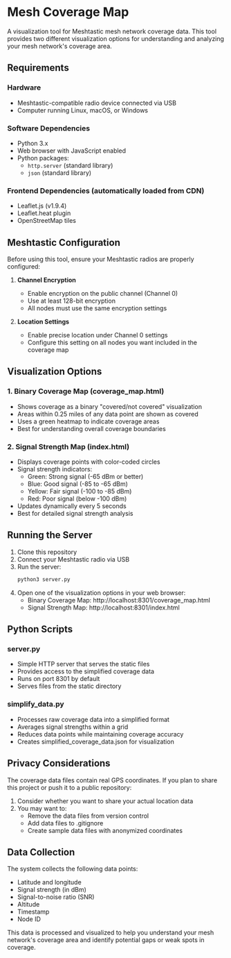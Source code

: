# Mesh Coverage Map

A visualization tool for Meshtastic mesh network coverage data. This tool provides two different visualization options for understanding and analyzing your mesh network's coverage area.

## Requirements

### Hardware
- Meshtastic-compatible radio device connected via USB
- Computer running Linux, macOS, or Windows

### Software Dependencies
- Python 3.x
- Web browser with JavaScript enabled
- Python packages:
  - `http.server` (standard library)
  - `json` (standard library)

### Frontend Dependencies (automatically loaded from CDN)
- Leaflet.js (v1.9.4)
- Leaflet.heat plugin
- OpenStreetMap tiles

## Meshtastic Configuration

Before using this tool, ensure your Meshtastic radios are properly configured:

1. **Channel Encryption**
   - Enable encryption on the public channel (Channel 0)
   - Use at least 128-bit encryption
   - All nodes must use the same encryption settings

2. **Location Settings**
   - Enable precise location under Channel 0 settings
   - Configure this setting on all nodes you want included in the coverage map

## Visualization Options

### 1. Binary Coverage Map (coverage_map.html)
- Shows coverage as a binary "covered/not covered" visualization
- Areas within 0.25 miles of any data point are shown as covered
- Uses a green heatmap to indicate coverage areas
- Best for understanding overall coverage boundaries

### 2. Signal Strength Map (index.html)
- Displays coverage points with color-coded circles
- Signal strength indicators:
  - Green: Strong signal (-65 dBm or better)
  - Blue: Good signal (-85 to -65 dBm)
  - Yellow: Fair signal (-100 to -85 dBm)
  - Red: Poor signal (below -100 dBm)
- Updates dynamically every 5 seconds
- Best for detailed signal strength analysis

## Running the Server

1. Clone this repository
2. Connect your Meshtastic radio via USB
3. Run the server:
   ```bash
   python3 server.py
   ```
4. Open one of the visualization options in your web browser:
   - Binary Coverage Map: http://localhost:8301/coverage_map.html
   - Signal Strength Map: http://localhost:8301/index.html

## Python Scripts

### server.py
- Simple HTTP server that serves the static files
- Provides access to the simplified coverage data
- Runs on port 8301 by default
- Serves files from the static directory

### simplify_data.py
- Processes raw coverage data into a simplified format
- Averages signal strengths within a grid
- Reduces data points while maintaining coverage accuracy
- Creates simplified_coverage_data.json for visualization

## Privacy Considerations

The coverage data files contain real GPS coordinates. If you plan to share this project or push it to a public repository:

1. Consider whether you want to share your actual location data
2. You may want to:
   - Remove the data files from version control
   - Add data files to .gitignore
   - Create sample data files with anonymized coordinates

## Data Collection

The system collects the following data points:
- Latitude and longitude
- Signal strength (in dBm)
- Signal-to-noise ratio (SNR)
- Altitude
- Timestamp
- Node ID

This data is processed and visualized to help you understand your mesh network's coverage area and identify potential gaps or weak spots in coverage.

